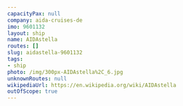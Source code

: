 ```yaml
---
capacityPax: null
company: aida-cruises-de
imo: 9601132
layout: ship
name: AIDAstella
routes: []
slug: aidastella-9601132
tags:
- ship
photo: /img/300px-AIDAstella%2C_6.jpg
unknownRoutes: null
wikipediaUrl: https://en.wikipedia.org/wiki/AIDAstella
outOfScope: true
---
```

